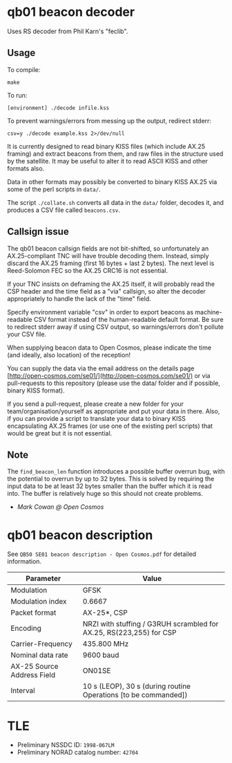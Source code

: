 # qb01 beacon decoder

Uses RS decoder from Phil Karn's "feclib".

## Usage

To compile:

	make

To run:

	[environment] ./decode infile.kss

To prevent warnings/errors from messing up the output, redirect stderr:

	csv=y ./decode example.kss 2>/dev/null

It is currently designed to read binary KISS files (which include AX.25 framing) and extract beacons from them, and raw files in the structure used by the satellite.
It may be useful to alter it to read ASCII KISS and other formats also.

Data in other formats may possibly be converted to binary KISS AX.25 via some of the perl scripts in `data/`.

The script `./collate.sh` converts all data in the `data/` folder, decodes it, and produces a CSV file called `beacons.csv`.

## Callsign issue

The qb01 beacon callsign fields are not bit-shifted, so unfortunately an AX.25-compliant TNC will have trouble decoding them.
Instead, simply discard the AX.25 framing (first 16 bytes + last 2 bytes).
The next level is Reed-Solomon FEC so the AX.25 CRC16 is not essential.

If your TNC insists on deframing the AX.25 itself, it will probably read the CSP header and the time field as a "via" callsign, so alter the decoder appropriately to handle the lack of the "time" field.

Specify environment variable "csv" in order to export beacons as machine-readable CSV format instead of the human-readable default format.
	Be sure to redirect stderr away if using CSV output, so warnings/errors don't pollute your CSV file.

When supplying beacon data to Open Cosmos, please indicate the time (and ideally, also location) of the reception!

You can supply the data via the email address on the details page [http://open-cosmos.com/se01/](http://open-cosmos.com/se01/) or via pull-requests to this repository (please use the data/ folder and if possible, binary KISS format).

If you send a pull-request, please create a new folder for your team/organisation/yourself as appropriate and put your data in there.
Also, if you can provide a script to translate your data to binary KISS encapsulating AX.25 frames (or use one of the existing perl scripts) that would be great but it is not essential.

## Note

The `find_beacon_len` function introduces a possible buffer overrun bug, with the potential to overrun by up to 32 bytes.  This is solved by requiring the input data to be at least 32 bytes smaller than the buffer which it is read into.  The buffer is relatively huge so this should not create problems.

 - _Mark Cowan @ Open Cosmos_

# qb01 beacon description

See `QB50 SE01 beacon description - Open Cosmos.pdf` for detailed information.

| Parameter                  | Value                                                               |
|----------------------------|---------------------------------------------------------------------|
| Modulation                 | GFSK                                                                |
| Modulation index           | 0.6667                                                              |
| Packet format              | AX-25*, CSP                                                         |
| Encoding                   | NRZI with stuffing / G3RUH scrambled for AX.25, RS(223,255) for CSP |
| Carrier-Frequency          | 435.800 MHz                                                         |
| Nominal data rate          | 9600 baud                                                           |
| AX-25 Source Address Field | ON01SE                                                              |
| Interval                   | 10 s (LEOP), 30 s (during routine Operations [to be commanded])     |

# TLE

* Preliminary NSSDC ID: `1998-067LM`
* Preliminary NORAD catalog number: `42704`
